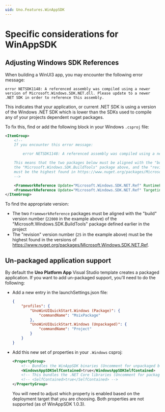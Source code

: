 ```yaml
---
uid: Uno.Features.WinAppSDK
---
```


# Specific considerations for WinAppSDK

## Adjusting Windows SDK References

When building a WinUI3 app, you may encounter the following error message:

```
error NETSDK1148: A referenced assembly was compiled using a newer version of Microsoft.Windows.SDK.NET.dll. Please update to a newer .NET SDK in order to reference this assembly.
```

This indicates that your application, or current .NET SDK is using a version of the Windows .NET SDK which is lower than the SDKs used to compile any of your projects dependent nuget packages.

To fix this, find or add the following block in your Windows `.csproj` file:
```xml
<ItemGroup>
    <!--
	If you encounter this error message:

		error NETSDK1148: A referenced assembly was compiled using a newer version of Microsoft.Windows.SDK.NET.dll. Please update to a newer .NET SDK in order to reference this assembly.

	This means that the two packages below must be aligned with the "build" version number of
	the "Microsoft.Windows.SDK.BuildTools" package above, and the "revision" version number
	must be the highest found in https://www.nuget.org/packages/Microsoft.Windows.SDK.NET.Ref.
	-->

	<FrameworkReference Update="Microsoft.Windows.SDK.NET.Ref" RuntimeFrameworkVersion="10.0.22000.25" />
	<FrameworkReference Update="Microsoft.Windows.SDK.NET.Ref" TargetingPackVersion="10.0.22000.25" />
</ItemGroup>
```

To find the appropriate version:
- The two `FrameworkReference` packages must be aligned with the "build" version number (`22000` in the example above) of the "Microsoft.Windows.SDK.BuildTools" package defined earlier in the project
- The "revision" version number (`25` in the example above) must be the highest found in the versions of https://www.nuget.org/packages/Microsoft.Windows.SDK.NET.Ref.

## Un-packaged application support
By default the **Uno Platform App** Visual Studio template creates a packaged application. If you want to add un-packaged support, you'll need to do the following:
- Add a new entry in the launchSettings.json file:
    ```json
    {
        "profiles": {
            "UnoWinUIQuickStart.Windows (Package)": {
                "commandName": "MsixPackage"
            },
            "UnoWinUIQuickStart.Windows (Unpackaged)": {
                "commandName": "Project"
            }
        }
    }
    ```
- Add this new set of properties in your `.Windows` csproj:
    ```xml
  	<PropertyGroup>
		<!-- Bundles the WinAppSDK binaries (Uncomment for unpackaged builds) -->
		<WindowsAppSDKSelfContained>true</WindowsAppSDKSelfContained>
		<!-- This bundles the .NET Core libraries (Uncomment for packaged builds)  -->
		<!-- <SelfContained>true</SelfContained> -->
	</PropertyGroup>
    ```
    You will need to adjust which property is enabled based on the deployment target that you are choosing. Both properties are not supported (as of WinAppSDK 1.0.3).
